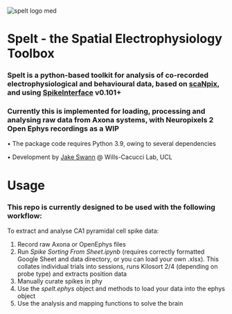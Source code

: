 
![spelt logo med](https://github.com/jakeswann1/SpElT/assets/66915197/a9c365a9-fecb-42fa-aae5-62f2042b0c81)
# Spelt - the Spatial Electrophysiology Toolbox
### Spelt is a python-based toolkit for analysis of co-recorded electrophysiological and behavioural data, based on [scaNpix](https://github.com/LaurenzMuessig/scaNpix), and using [SpikeInterface](https://github.com/SpikeInterface/spikeinterface) v0.101+
### Currently this is implemented for loading, processing and analysing raw data from Axona systems, with Neuropixels 2 Open Ephys recordings as a WIP
•	The package code requires Python 3.9, owing to several dependencies

•	Development by [Jake Swann](https://github.com/jakeswann1/) @ Wills-Cacucci Lab, UCL

# Usage
### This repo is currently designed to be used with the following workflow:
To extract and analyse CA1 pyramidal cell spike data:
1. Record raw Axona or OpenEphys files
2. Run _Spike Sorting From Sheet.ipynb_ (requires correctly formatted Google Sheet and data directory, or you can load your own .xlsx). This collates individual trials into sessions, runs Kilosort 2/4 (depending on probe type) and extracts position data
4. Manually curate spikes in phy
5. Use the _spelt.ephys_ object and methods to load your data into the ephys object
6. Use the analysis and mapping functions to solve the brain
